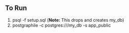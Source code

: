 ## To Run

1. psql -f setup.sql (**Note:** This drops and creates my_db)
2. postgraphile -c postgres:///my_db -s app_public
